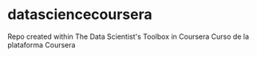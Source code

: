 datasciencecoursera
===================

Repo created within The Data Scientist's Toolbox in Coursera
Curso de la plataforma Coursera
